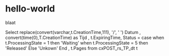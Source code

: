 # hello-world
blaat

Select replace(convert(varchar,t.CreationTime,111), '/', ' ') Datum
, convert(time(0),T.CreationTime) as Tijd
, t.ExpiringTime, Status = case when t.ProcessingState = 1 then 'Waiting'
								when t.ProcessingState = 5 then 'Released'
								Else 'Unkown'
							End
, t.Pages from cxPOST_rs_TP_dt t

